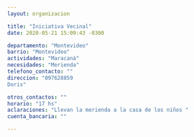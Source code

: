 ```yaml
---
layout: organizacion

title: "Iniciativa Vecinal"
date: 2020-05-21 15:09:43 -0300

departamento: "Montevideo"
barrio: "Montevideo"
actividades: "Maracaná"
necesidades: "Merienda"
telefono_contacto: ""
direccion: "097628859
Doris"

otros_contactos: ""
horario: "17 hs"
aclaraciones: "Llevan la merienda a la casa de los niños "
cuenta_bancaria: ""

---
```

